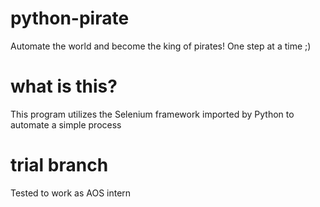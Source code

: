 # python-pirate
Automate the world and become the king of pirates!
One step at a time ;)

# what is this?
This program utilizes the Selenium framework imported by Python to automate a simple process

# trial branch
Tested to work as AOS intern


